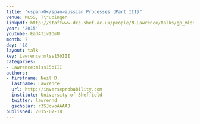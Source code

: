 ```yaml
---
title: "<span>G</span>aussian Processes (Part III)"
venue: MLSS, T\"ubingen
linkpdf: http://staffwww.dcs.shef.ac.uk/people/N.Lawrence/talks/gp_mlss15b.pdf
year: '2015'
youtube: Ead4TivIOmU
month: 7
day: '18'
layout: talk
key: Lawrence:mlss15bIII
categories:
- Lawrence:mlss15bIII
authors:
- firstname: Neil D.
  lastname: Lawrence
  url: http://inverseprobability.com
  institute: University of Sheffield
  twitter: lawrennd
  gscholar: r3SJcvoAAAAJ
published: 2015-07-18
---
```

